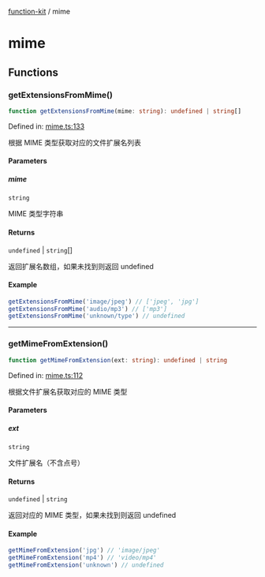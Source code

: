 [function-kit](index.md) / mime

# mime

## Functions

### getExtensionsFromMime()

```ts
function getExtensionsFromMime(mime: string): undefined | string[]
```

Defined in: [mime.ts:133](https://github.com/Xaviw/function-kit/blob/98b9f91b74d378f39744fe7ad3262547892c04f0/src/mime.ts#L133)

根据 MIME 类型获取对应的文件扩展名列表

#### Parameters

##### mime

`string`

MIME 类型字符串

#### Returns

`undefined` \| `string`[]

返回扩展名数组，如果未找到则返回 undefined

#### Example

```ts
getExtensionsFromMime('image/jpeg') // ['jpeg', 'jpg']
getExtensionsFromMime('audio/mp3') // ['mp3']
getExtensionsFromMime('unknown/type') // undefined
```

***

### getMimeFromExtension()

```ts
function getMimeFromExtension(ext: string): undefined | string
```

Defined in: [mime.ts:112](https://github.com/Xaviw/function-kit/blob/98b9f91b74d378f39744fe7ad3262547892c04f0/src/mime.ts#L112)

根据文件扩展名获取对应的 MIME 类型

#### Parameters

##### ext

`string`

文件扩展名（不含点号）

#### Returns

`undefined` \| `string`

返回对应的 MIME 类型，如果未找到则返回 undefined

#### Example

```ts
getMimeFromExtension('jpg') // 'image/jpeg'
getMimeFromExtension('mp4') // 'video/mp4'
getMimeFromExtension('unknown') // undefined
```
